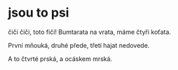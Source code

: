 # jsou to psi
čiči čiči, toto fičí!
Bumtarata na vrata,
máme čtyři koťata.

První mňouká,
druhé přede,
třetí hajat nedovede.

A to čtvrté prská,
a ocáskem mrská.
